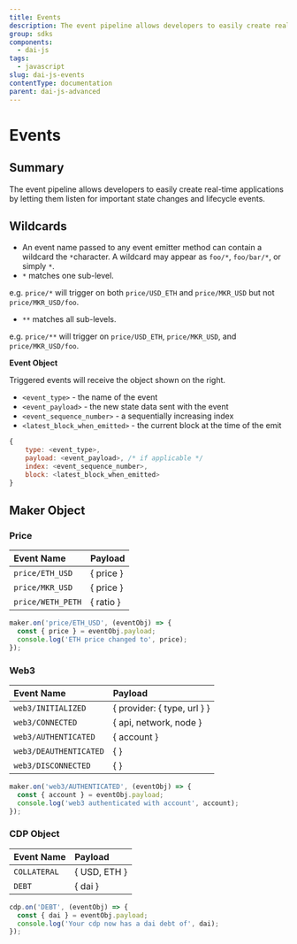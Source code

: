 ```yaml
---
title: Events
description: The event pipeline allows developers to easily create real-time applications by letting them listen for important state changes and lifecycle events.
group: sdks
components:
  - dai-js
tags:
  - javascript
slug: dai-js-events
contentType: documentation
parent: dai-js-advanced
---
```


# Events

## Summary

The event pipeline allows developers to easily create real-time applications by letting them listen for important state changes and lifecycle events.

## Wildcards

- An event name passed to any event emitter method can contain a wildcard the `*`character. A wildcard may appear as `foo/*`, `foo/bar/*`, or simply `*`.
- `*` matches one sub-level.

e.g. `price/*` will trigger on both `price/USD_ETH` and `price/MKR_USD` but not `price/MKR_USD/foo`.

- `**` matches all sub-levels.

e.g. `price/**` will trigger on `price/USD_ETH`, `price/MKR_USD`, and `price/MKR_USD/foo`.

**Event Object**

Triggered events will receive the object shown on the right.

- `<event_type>` - the name of the event
- `<event_payload>` - the new state data sent with the event
- `<event_sequence_number>` - a sequentially increasing index
- `<latest_block_when_emitted>` - the current block at the time of the emit

```javascript
{
    type: <event_type>,
    payload: <event_payload>, /* if applicable */
    index: <event_sequence_number>,
    block: <latest_block_when_emitted>
}
```

## Maker Object

### Price

| Event Name        | Payload   |
| :---------------- | :-------- |
| `price/ETH_USD`   | { price } |
| `price/MKR_USD`   | { price } |
| `price/WETH_PETH` | { ratio } |

```javascript
maker.on('price/ETH_USD', (eventObj) => {
  const { price } = eventObj.payload;
  console.log('ETH price changed to', price);
});
```

### Web3

| Event Name             | Payload                     |
| :--------------------- | :-------------------------- |
| `web3/INITIALIZED`     | { provider: { type, url } } |
| `web3/CONNECTED`       | { api, network, node }      |
| `web3/AUTHENTICATED`   | { account }                 |
| `web3/DEAUTHENTICATED` | { }                         |
| `web3/DISCONNECTED`    | { }                         |

```javascript
maker.on('web3/AUTHENTICATED', (eventObj) => {
  const { account } = eventObj.payload;
  console.log('web3 authenticated with account', account);
});
```

### CDP Object

| Event Name   | Payload      |
| :----------- | :----------- |
| `COLLATERAL` | { USD, ETH } |
| `DEBT`       | { dai }      |

```javascript
cdp.on('DEBT', (eventObj) => {
  const { dai } = eventObj.payload;
  console.log('Your cdp now has a dai debt of', dai);
});
```
